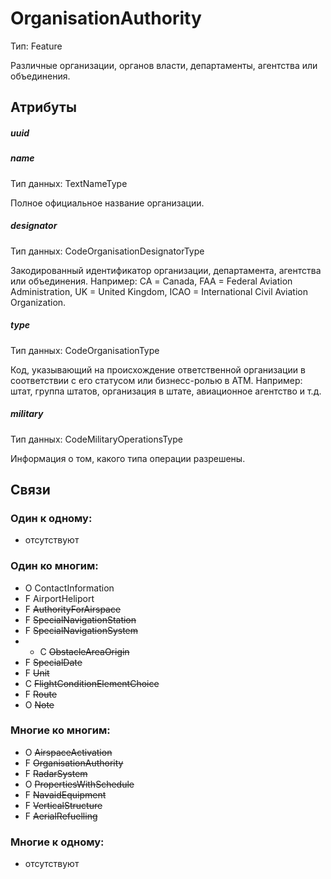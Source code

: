 OrganisationAuthority
====
Тип: Feature

Различные организации, органов власти, департаменты, агентства или объединения.

## Атрибуты

##### uuid

##### name
Тип данных: TextNameType

Полное официальное название организации.

##### designator
Тип данных: CodeOrganisationDesignatorType

Закодированный идентификатор организации, департамента, агентства или объединения.
Например: СА = Canada, FAA = Federal Aviation Administration, UK = United Kingdom, ICAO = International Civil Aviation Organization.

##### type
Тип данных: CodeOrganisationType

Код, указывающий на происхождение ответственной организации в соответствии с его статусом или бизнесс-ролью в ATM.
Например: штат, группа штатов, организация в штате, авиационное агентство и т.д.

##### military
Тип данных: CodeMilitaryOperationsType

Информация о том, какого типа операции разрешены.

## Связи

### Один к одному:

- отсутствуют

### Один ко многим:

- O ContactInformation
- F AirportHeliport
- F ~~AuthorityForAirspace~~
- F ~~SpecialNavigationStation~~
- F ~~SpecialNavigationSystem~~
- - C ~~ObstacleAreaOrigin~~
- F ~~SpecialDate~~
- F ~~Unit~~
- C ~~FlightConditionElementChoice~~
- F ~~Route~~
- O ~~Note~~


### Многие ко многим:

- O ~~AirspaceActivation~~
- F ~~OrganisationAuthority~~
- F ~~RadarSystem~~
- O ~~PropertiesWithSchedule~~
- F ~~NavaidEquipment~~
- F ~~VerticalStructure~~
- F ~~AerialRefuelling~~

### Многие к одному:

- отсутствуют
